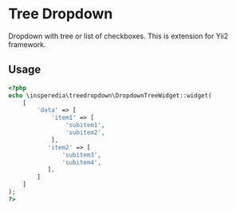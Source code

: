 # Tree Dropdown

Dropdown with tree or list of checkboxes.
This is extension for Yii2 framework. 

## Usage

```php
<?php
echo \insperedia\treedropdown\DropdownTreeWidget::widget(
    [
        'data' => [
            'item1' => [
                'subitem1',
                'subitem2',               
            ],
           'item2' => [
               'subitem3',
               'subitem4',               
           ],
        ]
    ]
);
?>
```
